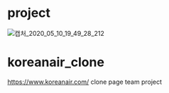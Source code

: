# project
![캡처_2020_05_10_19_49_28_212](https://user-images.githubusercontent.com/56964928/81497141-8db13600-92f7-11ea-999a-b3d491b4903a.png)
# koreanair_clone
https://www.koreanair.com/ clone page team project
